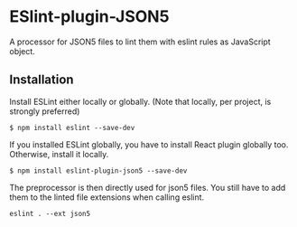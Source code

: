 # ESlint-plugin-JSON5

A processor for JSON5 files to lint them with eslint rules as JavaScript object.

## Installation

Install ESLint either locally or globally. (Note that locally, per project, is strongly preferred)

```$ npm install eslint --save-dev```

If you installed ESLint globally, you have to install React plugin globally too. Otherwise, install it locally.

```$ npm install eslint-plugin-json5 --save-dev```

The preprocessor is then directly used for json5 files.
You still have to add them to the linted file extensions when calling eslint.

```eslint . --ext json5```

